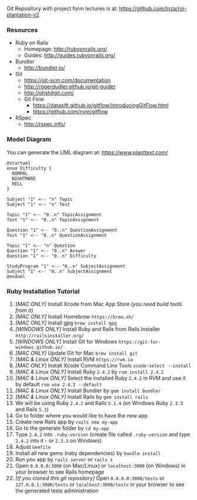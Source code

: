 Git Repository with project form lectures is at: https://github.com/Inza/ror-plantation-v2

### Resources

* Ruby on Rails
  * Homepage: http://rubyonrails.org/
  * Guides: http://guides.rubyonrails.org/
* Bundler
  * http://bundler.io/
* Git
  * https://git-scm.com/documentation
  * http://rogerdudler.github.io/git-guide/
  * http://ohshitgit.com/
  * Git Flow
    * https://datasift.github.io/gitflow/IntroducingGitFlow.html
    * https://github.com/nvie/gitflow
* RSpec
  * http://rspec.info/
  
### Model Diagram

You can generate the UML diagram at: https://www.planttext.com/

```plantuml
@startuml
enum Difficulty {
  NORMAL
  NIGHTMARE
  HELL
}

Subject "1" <-- "n" Topic
Subject "1" <-- "n" Test

Topic "1" <-- "0..n" TopicAssignment
Test "1" <-- "0..n" TopicAssignment

Question "1" <-- "0..n" QuestionAssignment
Test "1" <-- "0..n" QuestionAssignment

Topic "1" <-- "n" Question
Question "1" <-- "0..n" Answer
Question "1" <-- "0..n" Difficulty

StudyProgram "1" <-- "0..n" SubjectAssignment
Subject "1" <-- "0..n" SubjectAssignment
@enduml
```

### Ruby Installation Tutorial

1. *[MAC ONLY]* Install Xcode from Mac App Store *(you need build tools from it)*
2. *[MAC ONLY]* Install Homebrew `https://brew.sh/`
2. *[MAC ONLY]* Install gpg `brew install gpg`
2. *[WINDOWS ONLY]* Install Ruby and Rails from Rails Installer `http://railsinstaller.org/`
2. *[WINDOWS ONLY]* Install Git for Windows `https://git-for-windows.github.io/`
2. *[MAC ONLY]* Update Git for Mac `brew install git`
3. *[MAC & Linux ONLY]* Install RVM `https://rvm.io`
2. *[MAC ONLY]* Install Xcode Command Line Tools `xcode-select --install`
4. *[MAC & Linux ONLY]* Install Ruby `2.4.2` by `rvm install 2.4.2`
5. *[MAC & Linux ONLY]* Select the installed Ruby `2.4.2` in RVM and use it by default `rvm use 2.4.2 --default`
5. *[MAC & Linux ONLY]* Install Bundler by `gem install bundler`
6. *[MAC & Linux ONLY]* Install Rails by `gem install rails`
7. We will be using Ruby `2.4.2` and Rails `5.1.4` (on Windows Ruby `2.3.3` and Rails `5.1`)
8. Go to folder where you would like to have the new app
9. Create new Rails app by `rails new my-app`
10. Go to the generate folder by `cd my-app`
11. Type `2.4.2` into `.ruby-version` (create file called `.ruby-version` and type `2.4.2` into it - or `2.3.3` on Windows)
12. Adjust `Gemfile`
13. Install all new gems (ruby dependencies) by `bundle install`
14. Run you app by `rails server` or `rails s`
15. Open `0.0.0.0:3000` (on Mac/Linux) or `localhost:3000` (on Windows) in your browser to see Rails homepage
16. *[If you cloned this git repository]* Open `0.0.0.0:3000/tests` or `127.0.0.1:3000/tests` or `localhost:3000/tests` in your browser to see the generated tests administration